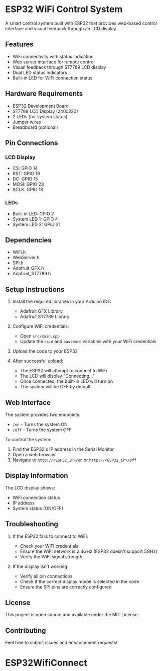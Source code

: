 # ESP32 WiFi Control System

A smart control system built with ESP32 that provides web-based control interface and visual feedback through an LCD display.

## Features

- WiFi connectivity with status indication
- Web server interface for remote control
- Visual feedback through ST7789 LCD display
- Dual LED status indicators
- Built-in LED for WiFi connection status

## Hardware Requirements

- ESP32 Development Board
- ST7789 LCD Display (240x320)
- 2 LEDs (for system status)
- Jumper wires
- Breadboard (optional)

## Pin Connections

### LCD Display

- CS: GPIO 14
- RST: GPIO 19
- DC: GPIO 15
- MOSI: GPIO 23
- SCLK: GPIO 18

### LEDs

- Built-in LED: GPIO 2
- System LED 1: GPIO 4
- System LED 2: GPIO 21

## Dependencies

- WiFi.h
- WebServer.h
- SPI.h
- Adafruit_GFX.h
- Adafruit_ST7789.h

## Setup Instructions

1. Install the required libraries in your Arduino IDE:

   - Adafruit GFX Library
   - Adafruit ST7789 Library

2. Configure WiFi credentials:

   - Open `src/main.cpp`
   - Update the `ssid` and `password` variables with your WiFi credentials

3. Upload the code to your ESP32

4. After successful upload:
   - The ESP32 will attempt to connect to WiFi
   - The LCD will display "Connecting..."
   - Once connected, the built-in LED will turn on
   - The system will be OFF by default

## Web Interface

The system provides two endpoints:

- `/on` - Turns the system ON
- `/off` - Turns the system OFF

To control the system:

1. Find the ESP32's IP address in the Serial Monitor
2. Open a web browser
3. Navigate to `http://<ESP32_IP>/on` or `http://<ESP32_IP>/off`

## Display Information

The LCD display shows:

- WiFi connection status
- IP address
- System status (ON/OFF)

## Troubleshooting

1. If the ESP32 fails to connect to WiFi:

   - Check your WiFi credentials
   - Ensure the WiFi network is 2.4GHz (ESP32 doesn't support 5GHz)
   - Verify the WiFi signal strength

2. If the display isn't working:
   - Verify all pin connections
   - Check if the correct display model is selected in the code
   - Ensure the SPI pins are correctly configured

## License

This project is open source and available under the MIT License.

## Contributing

Feel free to submit issues and enhancement requests!
# ESP32WifiConnect
